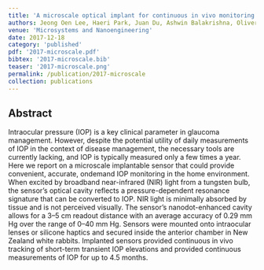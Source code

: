 ```yaml
---
title: 'A microscale optical implant for continuous in vivo monitoring of intraocular pressure'
authors: Jeong Oen Lee, Haeri Park, Juan Du, Ashwin Balakrishna, Oliver Chen, David Stretavan, Hyuck Choo
venue: 'Microsystems and Nanoengineering'
date: 2017-12-18
category: 'published'
pdf: '2017-microscale.pdf'
bibtex: '2017-microscale.bib'
teaser: '2017-microscale.png'
permalink: /publication/2017-microscale
collection: publications
---
```


Abstract
-------
Intraocular pressure (IOP) is a key clinical parameter in glaucoma management. However, despite the potential utility of daily
measurements of IOP in the context of disease management, the necessary tools are currently lacking, and IOP is typically
measured only a few times a year. Here we report on a microscale implantable sensor that could provide convenient, accurate, ondemand
IOP monitoring in the home environment. When excited by broadband near-infrared (NIR) light from a tungsten bulb, the
sensor’s optical cavity reflects a pressure-dependent resonance signature that can be converted to IOP. NIR light is minimally
absorbed by tissue and is not perceived visually. The sensor’s nanodot-enhanced cavity allows for a 3–5 cm readout distance with
an average accuracy of 0.29 mm Hg over the range of 0–40 mm Hg. Sensors were mounted onto intraocular lenses or silicone
haptics and secured inside the anterior chamber in New Zealand white rabbits. Implanted sensors provided continuous in vivo
tracking of short-term transient IOP elevations and provided continuous measurements of IOP for up to 4.5 months.
